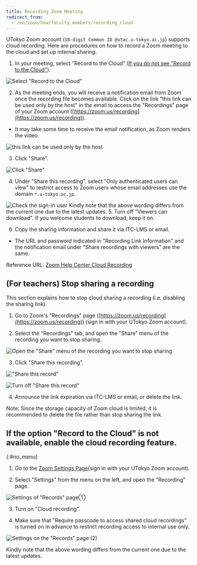 ```yaml
---
title: Recording Zoom Meeting
redirect_from:
  - /en/zoom/how/faculty_members/recording_cloud
---
```


UTokyo Zoom account (`10-digit Common ID @utac.u-tokyo.ac.jp`) supports cloud recording.
Here are procedures on how to record a Zoom meeting to the cloud and set up internal sharing.

1.  In your meeting, select "Record to the Cloud" ([If you do not see "Record to the Cloud"](#no_menu)).

![Select "Record to the Cloud"](3.png)

2. As the meeting ends, you will receive a notification email from Zoom once the recording file becomes available. Click on the link "this link can be used only by the host" in the email to access the "Recordings" page of your Zoom account ([https://zoom.us/recording](https://zoom.us/recording)).
  * It may take some time to receive the email notification, as Zoom renders the video.

![this link can be used only by the host](4.png)

3. Click "Share".

![Click "Share"](5.png)

4. Under "Share this recording", select "Only authenticated users can view" to restrict access to Zoom users whose email addresses use the domain `*.u-tokyo.ac.jp`.

![Check the sign-in user](6.png)
Kindly note that the above wording differs from the current one due to the latest updates.
5. Turn off "Viewers can download". If you welcome students to download, keep it on.

6. Copy the sharing information and share it via ITC-LMS or email.
  * The URL and password indicated in "Recording Link Information" and the notification email under "Share recordings with viewers" are the same.


Reference URL: [Zoom Help Center Cloud Recording](https://support.zoom.us/hc/en-us/articles/203741855-%E3%82%AF%E3%83%A9%E3%82%A6%E3%83%89%E8%A8%98%E9%8C%B2)


## (For teachers) Stop sharing a recording
This section explains how to stop cloud sharing a recording (i.e. disabling the sharing link).

1. Go to Zoom's "Recordings" page ([https://zoom.us/recording](https://zoom.us/recording)) (sign in with your UTokyo Zoom account).

2. Select the "Recordings" tab, and open the "Share" menu of the recording you want to stop sharing.

![Open the "Share" menu of the recording you want to stop sharing](7.png)

3. Click "Share this recording".

!["Share this record"](8.png)

![Turn off "Share this record"](9.png)

4. Announce the link expiration via ITC-LMS or email, or delete the link.

Note:
Since the storage capacity of Zoom cloud is limited, it is recommended to delete the file rather than stop sharing the link.

## If the option "Record to the Cloud" is not available, enable the cloud recording feature.
{:#no_menu}

1. Go to the [Zoom Settings Page](https://zoom.us/profile/setting)(sign in with your UTokyo Zoom account).

2. Select "Settings" from the menu on the left, and open the "Recording" page.

![Settings of "Records" page①](1.png)

3. Turn on "Cloud recording".

4. Make sure that "Require passcode to access shared cloud recordings" is turned on in advance to restrict recording access to internal use only.

![Settings on the "Records" page (2)](2.png)

Kindly note that the above wording differs from the current one due to the latest updates.
